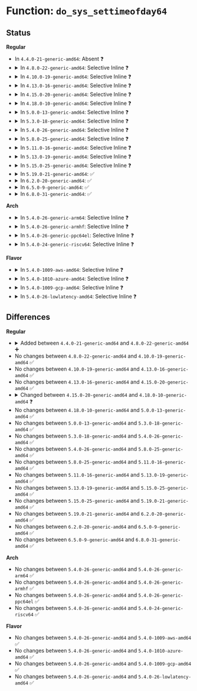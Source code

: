 # Function: <code>do_sys_settimeofday64</code>

## Status
<b>Regular</b>
<ul>
<li>
In <code>4.4.0-21-generic-amd64</code>: Absent ❓
</li>
<li>
<details>
<summary>In <code>4.8.0-22-generic-amd64</code>: Selective Inline ❓</summary>

```c
int do_sys_settimeofday64(const struct timespec * tv, const struct timezone * tz)
```

```json
{
  "name": "do_sys_settimeofday64",
  "collision_type": "Unique Global",
  "inline_type": "Selective",
  "funcs": [
    {
      "addr": 18446744071579836336,
      "name": "do_sys_settimeofday64",
      "external": true,
      "loc": "kernel/time/time.c:163",
      "file": "kernel/time/time.c",
      "inline": "not declared, inlined",
      "caller_inline": [],
      "caller_func": [
        "kernel/time/time.c:SyS_settimeofday",
        "kernel/time/time.c:SyS_settimeofday",
        "kernel/time/posix-timers.c:posix_clock_realtime_set",
        "kernel/time/posix-timers.c:posix_clock_realtime_set",
        "kernel/compat.c:compat_SyS_settimeofday",
        "kernel/compat.c:compat_SyS_settimeofday"
      ]
    }
  ],
  "symbols": [
    {
      "addr": 18446744071579836336,
      "name": "do_sys_settimeofday64",
      "section": ".text",
      "bind": "STB_GLOBAL",
      "size": 262
    }
  ]
}
```
</details>
</li>
<li>
<details>
<summary>In <code>4.10.0-19-generic-amd64</code>: Selective Inline ❓</summary>

```c
int do_sys_settimeofday64(const struct timespec * tv, const struct timezone * tz)
```

```json
{
  "name": "do_sys_settimeofday64",
  "collision_type": "Unique Global",
  "inline_type": "Selective",
  "funcs": [
    {
      "addr": 18446744071579865392,
      "name": "do_sys_settimeofday64",
      "external": true,
      "loc": "kernel/time/time.c:163",
      "file": "kernel/time/time.c",
      "inline": "not declared, inlined",
      "caller_inline": [],
      "caller_func": [
        "kernel/time/time.c:SyS_settimeofday",
        "kernel/time/time.c:SyS_settimeofday",
        "kernel/time/posix-timers.c:posix_clock_realtime_set",
        "kernel/time/posix-timers.c:posix_clock_realtime_set",
        "kernel/compat.c:compat_SyS_settimeofday",
        "kernel/compat.c:compat_SyS_settimeofday"
      ]
    }
  ],
  "symbols": [
    {
      "addr": 18446744071579865392,
      "name": "do_sys_settimeofday64",
      "section": ".text",
      "bind": "STB_GLOBAL",
      "size": 262
    }
  ]
}
```
</details>
</li>
<li>
<details>
<summary>In <code>4.13.0-16-generic-amd64</code>: Selective Inline ❓</summary>

```c
int do_sys_settimeofday64(const struct timespec * tv, const struct timezone * tz)
```

```json
{
  "name": "do_sys_settimeofday64",
  "collision_type": "Unique Global",
  "inline_type": "Selective",
  "funcs": [
    {
      "addr": 18446744071579874528,
      "name": "do_sys_settimeofday64",
      "external": true,
      "loc": "kernel/time/time.c:205",
      "file": "kernel/time/time.c",
      "inline": "not declared, inlined",
      "caller_inline": [],
      "caller_func": [
        "kernel/time/time.c:compat_SyS_settimeofday",
        "kernel/time/time.c:SyS_settimeofday",
        "kernel/time/posix-timers.c:posix_clock_realtime_set"
      ]
    }
  ],
  "symbols": [
    {
      "addr": 18446744071579874528,
      "name": "do_sys_settimeofday64",
      "section": ".text",
      "bind": "STB_GLOBAL",
      "size": 271
    }
  ]
}
```
</details>
</li>
<li>
<details>
<summary>In <code>4.15.0-20-generic-amd64</code>: Selective Inline ❓</summary>

```c
int do_sys_settimeofday64(const struct timespec * tv, const struct timezone * tz)
```

```json
{
  "name": "do_sys_settimeofday64",
  "collision_type": "Unique Global",
  "inline_type": "Selective",
  "funcs": [
    {
      "addr": 18446744071579917952,
      "name": "do_sys_settimeofday64",
      "external": true,
      "loc": "kernel/time/time.c:171",
      "file": "kernel/time/time.c",
      "inline": "not declared, inlined",
      "caller_inline": [],
      "caller_func": [
        "kernel/time/time.c:compat_SyS_settimeofday",
        "kernel/time/time.c:SyS_settimeofday",
        "kernel/time/posix-timers.c:posix_clock_realtime_set"
      ]
    }
  ],
  "symbols": [
    {
      "addr": 18446744071579917952,
      "name": "do_sys_settimeofday64",
      "section": ".text",
      "bind": "STB_GLOBAL",
      "size": 187
    }
  ]
}
```
</details>
</li>
<li>
<details>
<summary>In <code>4.18.0-10-generic-amd64</code>: Selective Inline ❓</summary>

```c
int do_sys_settimeofday64(const struct timespec64 * tv, const struct timezone * tz)
```

```json
{
  "name": "do_sys_settimeofday64",
  "collision_type": "Unique Global",
  "inline_type": "Selective",
  "funcs": [
    {
      "addr": 18446744071579964048,
      "name": "do_sys_settimeofday64",
      "external": true,
      "loc": "kernel/time/time.c:172",
      "file": "kernel/time/time.c",
      "inline": "not declared, inlined",
      "caller_inline": [],
      "caller_func": [
        "kernel/time/time.c:__x32_compat_sys_settimeofday",
        "kernel/time/time.c:__ia32_compat_sys_settimeofday",
        "kernel/time/time.c:__ia32_sys_settimeofday",
        "kernel/time/time.c:__ia32_sys_settimeofday",
        "kernel/time/time.c:__x64_sys_settimeofday",
        "kernel/time/time.c:__x64_sys_settimeofday",
        "kernel/time/posix-timers.c:posix_clock_realtime_set"
      ]
    }
  ],
  "symbols": [
    {
      "addr": 18446744071579964048,
      "name": "do_sys_settimeofday64",
      "section": ".text",
      "bind": "STB_GLOBAL",
      "size": 186
    }
  ]
}
```
</details>
</li>
<li>
<details>
<summary>In <code>5.0.0-13-generic-amd64</code>: Selective Inline ❓</summary>

```c
int do_sys_settimeofday64(const struct timespec64 * tv, const struct timezone * tz)
```

```json
{
  "name": "do_sys_settimeofday64",
  "collision_type": "Unique Global",
  "inline_type": "Selective",
  "funcs": [
    {
      "addr": 18446744071580010912,
      "name": "do_sys_settimeofday64",
      "external": true,
      "loc": "kernel/time/time.c:169",
      "file": "kernel/time/time.c",
      "inline": "not declared, inlined",
      "caller_inline": [],
      "caller_func": [
        "kernel/time/time.c:__x32_compat_sys_settimeofday",
        "kernel/time/time.c:__ia32_compat_sys_settimeofday",
        "kernel/time/time.c:__ia32_sys_settimeofday",
        "kernel/time/time.c:__ia32_sys_settimeofday",
        "kernel/time/time.c:__x64_sys_settimeofday",
        "kernel/time/time.c:__x64_sys_settimeofday",
        "kernel/time/posix-timers.c:posix_clock_realtime_set"
      ]
    }
  ],
  "symbols": [
    {
      "addr": 18446744071580010912,
      "name": "do_sys_settimeofday64",
      "section": ".text",
      "bind": "STB_GLOBAL",
      "size": 186
    }
  ]
}
```
</details>
</li>
<li>
<details>
<summary>In <code>5.3.0-18-generic-amd64</code>: Selective Inline ❓</summary>

```c
int do_sys_settimeofday64(const struct timespec64 * tv, const struct timezone * tz)
```

```json
{
  "name": "do_sys_settimeofday64",
  "collision_type": "Unique Global",
  "inline_type": "Selective",
  "funcs": [
    {
      "addr": 18446744071580054224,
      "name": "do_sys_settimeofday64",
      "external": true,
      "loc": "kernel/time/time.c:169",
      "file": "kernel/time/time.c",
      "inline": "not declared, inlined",
      "caller_inline": [],
      "caller_func": [
        "kernel/time/time.c:__x32_compat_sys_settimeofday",
        "kernel/time/time.c:__x32_compat_sys_settimeofday",
        "kernel/time/time.c:__ia32_compat_sys_settimeofday",
        "kernel/time/time.c:__ia32_compat_sys_settimeofday",
        "kernel/time/time.c:__ia32_sys_settimeofday",
        "kernel/time/time.c:__ia32_sys_settimeofday",
        "kernel/time/time.c:__x64_sys_settimeofday",
        "kernel/time/time.c:__x64_sys_settimeofday",
        "kernel/time/posix-timers.c:posix_clock_realtime_set"
      ]
    }
  ],
  "symbols": [
    {
      "addr": 18446744071580054224,
      "name": "do_sys_settimeofday64",
      "section": ".text",
      "bind": "STB_GLOBAL",
      "size": 200
    }
  ]
}
```
</details>
</li>
<li>
<details>
<summary>In <code>5.4.0-26-generic-amd64</code>: Selective Inline ❓</summary>

```c
int do_sys_settimeofday64(const struct timespec64 * tv, const struct timezone * tz)
```

```json
{
  "name": "do_sys_settimeofday64",
  "collision_type": "Unique Global",
  "inline_type": "Selective",
  "funcs": [
    {
      "addr": 18446744071580103280,
      "name": "do_sys_settimeofday64",
      "external": true,
      "loc": "kernel/time/time.c:169",
      "file": "kernel/time/time.c",
      "inline": "not declared, inlined",
      "caller_inline": [],
      "caller_func": [
        "kernel/time/time.c:__x32_compat_sys_settimeofday",
        "kernel/time/time.c:__x32_compat_sys_settimeofday",
        "kernel/time/time.c:__ia32_compat_sys_settimeofday",
        "kernel/time/time.c:__ia32_compat_sys_settimeofday",
        "kernel/time/time.c:__ia32_sys_settimeofday",
        "kernel/time/time.c:__ia32_sys_settimeofday",
        "kernel/time/time.c:__x64_sys_settimeofday",
        "kernel/time/time.c:__x64_sys_settimeofday",
        "kernel/time/posix-timers.c:posix_clock_realtime_set"
      ]
    }
  ],
  "symbols": [
    {
      "addr": 18446744071580103280,
      "name": "do_sys_settimeofday64",
      "section": ".text",
      "bind": "STB_GLOBAL",
      "size": 200
    }
  ]
}
```
</details>
</li>
<li>
<details>
<summary>In <code>5.8.0-25-generic-amd64</code>: Selective Inline ❓</summary>

```c
int do_sys_settimeofday64(const struct timespec64 * tv, const struct timezone * tz)
```

```json
{
  "name": "do_sys_settimeofday64",
  "collision_type": "Unique Global",
  "inline_type": "Selective",
  "funcs": [
    {
      "addr": 18446744071580165520,
      "name": "do_sys_settimeofday64",
      "external": true,
      "loc": "kernel/time/time.c:169",
      "file": "kernel/time/time.c",
      "inline": "not declared, inlined",
      "caller_inline": [],
      "caller_func": [
        "kernel/time/time.c:__x32_compat_sys_settimeofday",
        "kernel/time/time.c:__ia32_compat_sys_settimeofday",
        "kernel/time/time.c:__ia32_sys_settimeofday",
        "kernel/time/time.c:__x64_sys_settimeofday",
        "kernel/time/posix-timers.c:posix_clock_realtime_set"
      ]
    }
  ],
  "symbols": [
    {
      "addr": 18446744071580165520,
      "name": "do_sys_settimeofday64",
      "section": ".text",
      "bind": "STB_GLOBAL",
      "size": 200
    }
  ]
}
```
</details>
</li>
<li>
<details>
<summary>In <code>5.11.0-16-generic-amd64</code>: Selective Inline ❓</summary>

```c
int do_sys_settimeofday64(const struct timespec64 * tv, const struct timezone * tz)
```

```json
{
  "name": "do_sys_settimeofday64",
  "collision_type": "Unique Global",
  "inline_type": "Selective",
  "funcs": [
    {
      "addr": 18446744071580149664,
      "name": "do_sys_settimeofday64",
      "external": true,
      "loc": "kernel/time/time.c:169",
      "file": "kernel/time/time.c",
      "inline": "not declared, inlined",
      "caller_inline": [],
      "caller_func": [
        "kernel/time/time.c:__x32_compat_sys_settimeofday",
        "kernel/time/time.c:__ia32_compat_sys_settimeofday",
        "kernel/time/time.c:__ia32_sys_settimeofday",
        "kernel/time/time.c:__x64_sys_settimeofday",
        "kernel/time/posix-timers.c:posix_clock_realtime_set"
      ]
    }
  ],
  "symbols": [
    {
      "addr": 18446744071580149664,
      "name": "do_sys_settimeofday64",
      "section": ".text",
      "bind": "STB_GLOBAL",
      "size": 200
    }
  ]
}
```
</details>
</li>
<li>
<details>
<summary>In <code>5.13.0-19-generic-amd64</code>: Selective Inline ❓</summary>

```c
int do_sys_settimeofday64(const struct timespec64 * tv, const struct timezone * tz)
```

```json
{
  "name": "do_sys_settimeofday64",
  "collision_type": "Unique Global",
  "inline_type": "Selective",
  "funcs": [
    {
      "addr": 18446744071580154320,
      "name": "do_sys_settimeofday64",
      "external": true,
      "loc": "kernel/time/time.c:169",
      "file": "kernel/time/time.c",
      "inline": "not declared, inlined",
      "caller_inline": [],
      "caller_func": [
        "kernel/time/time.c:__x32_compat_sys_settimeofday",
        "kernel/time/time.c:__ia32_compat_sys_settimeofday",
        "kernel/time/time.c:__ia32_sys_settimeofday",
        "kernel/time/time.c:__x64_sys_settimeofday",
        "kernel/time/posix-timers.c:posix_clock_realtime_set"
      ]
    }
  ],
  "symbols": [
    {
      "addr": 18446744071580154320,
      "name": "do_sys_settimeofday64",
      "section": ".text",
      "bind": "STB_GLOBAL",
      "size": 200
    }
  ]
}
```
</details>
</li>
<li>
<details>
<summary>In <code>5.15.0-25-generic-amd64</code>: Selective Inline ❓</summary>

```c
int do_sys_settimeofday64(const struct timespec64 * tv, const struct timezone * tz)
```

```json
{
  "name": "do_sys_settimeofday64",
  "collision_type": "Unique Global",
  "inline_type": "Selective",
  "funcs": [
    {
      "addr": 18446744071580298848,
      "name": "do_sys_settimeofday64",
      "external": true,
      "loc": "kernel/time/time.c:169",
      "file": "kernel/time/time.c",
      "inline": "not declared, inlined",
      "caller_inline": [],
      "caller_func": [
        "kernel/time/time.c:__x64_compat_sys_settimeofday",
        "kernel/time/time.c:__ia32_compat_sys_settimeofday",
        "kernel/time/time.c:__ia32_sys_settimeofday",
        "kernel/time/time.c:__x64_sys_settimeofday",
        "kernel/time/posix-timers.c:posix_clock_realtime_set"
      ]
    }
  ],
  "symbols": [
    {
      "addr": 18446744071580298848,
      "name": "do_sys_settimeofday64",
      "section": ".text",
      "bind": "STB_GLOBAL",
      "size": 200
    }
  ]
}
```
</details>
</li>
<li>
<details>
<summary>In <code>5.19.0-21-generic-amd64</code>: ✅</summary>

```c
int do_sys_settimeofday64(const struct timespec64 * tv, const struct timezone * tz)
```

```json
{
  "name": "do_sys_settimeofday64",
  "collision_type": "Unique Global",
  "inline_type": "No",
  "funcs": [
    {
      "addr": 18446744071580507824,
      "name": "do_sys_settimeofday64",
      "external": true,
      "loc": "kernel/time/time.c:169",
      "file": "kernel/time/time.c",
      "inline": "seen, unknown",
      "caller_inline": [],
      "caller_func": [
        "kernel/time/time.c:__ia32_compat_sys_settimeofday",
        "kernel/time/time.c:__ia32_sys_settimeofday",
        "kernel/time/time.c:__x64_sys_settimeofday",
        "kernel/time/posix-timers.c:posix_clock_realtime_set"
      ]
    }
  ],
  "symbols": [
    {
      "addr": 18446744071580507824,
      "name": "do_sys_settimeofday64",
      "section": ".text",
      "bind": "STB_GLOBAL",
      "size": 220
    }
  ]
}
```
</details>
</li>
<li>
<details>
<summary>In <code>6.2.0-20-generic-amd64</code>: ✅</summary>

```c
int do_sys_settimeofday64(const struct timespec64 * tv, const struct timezone * tz)
```

```json
{
  "name": "do_sys_settimeofday64",
  "collision_type": "Unique Global",
  "inline_type": "No",
  "funcs": [
    {
      "addr": 18446744071580761664,
      "name": "do_sys_settimeofday64",
      "external": true,
      "loc": "kernel/time/time.c:169",
      "file": "kernel/time/time.c",
      "inline": "seen, unknown",
      "caller_inline": [],
      "caller_func": [
        "kernel/time/time.c:__ia32_compat_sys_settimeofday",
        "kernel/time/time.c:__ia32_sys_settimeofday",
        "kernel/time/time.c:__x64_sys_settimeofday",
        "kernel/time/posix-timers.c:posix_clock_realtime_set"
      ]
    }
  ],
  "symbols": [
    {
      "addr": 18446744071580761664,
      "name": "do_sys_settimeofday64",
      "section": ".text",
      "bind": "STB_GLOBAL",
      "size": 220
    }
  ]
}
```
</details>
</li>
<li>
<details>
<summary>In <code>6.5.0-9-generic-amd64</code>: ✅</summary>

```c
int do_sys_settimeofday64(const struct timespec64 * tv, const struct timezone * tz)
```

```json
{
  "name": "do_sys_settimeofday64",
  "collision_type": "Unique Global",
  "inline_type": "No",
  "funcs": [
    {
      "addr": 18446744071580844336,
      "name": "do_sys_settimeofday64",
      "external": true,
      "loc": "kernel/time/time.c:169",
      "file": "kernel/time/time.c",
      "inline": "seen, unknown",
      "caller_inline": [],
      "caller_func": [
        "kernel/time/time.c:__ia32_compat_sys_settimeofday",
        "kernel/time/time.c:__ia32_sys_settimeofday",
        "kernel/time/time.c:__x64_sys_settimeofday",
        "kernel/time/posix-timers.c:posix_clock_realtime_set"
      ]
    }
  ],
  "symbols": [
    {
      "addr": 18446744071580844336,
      "name": "do_sys_settimeofday64",
      "section": ".text",
      "bind": "STB_GLOBAL",
      "size": 220
    }
  ]
}
```
</details>
</li>
<li>
<details>
<summary>In <code>6.8.0-31-generic-amd64</code>: ✅</summary>

```c
int do_sys_settimeofday64(const struct timespec64 * tv, const struct timezone * tz)
```

```json
{
  "name": "do_sys_settimeofday64",
  "collision_type": "Unique Global",
  "inline_type": "No",
  "funcs": [
    {
      "addr": 18446744071580933728,
      "name": "do_sys_settimeofday64",
      "external": true,
      "loc": "kernel/time/time.c:169",
      "file": "kernel/time/time.c",
      "inline": "seen, unknown",
      "caller_inline": [],
      "caller_func": [
        "kernel/time/time.c:__ia32_compat_sys_settimeofday",
        "kernel/time/time.c:__ia32_sys_settimeofday",
        "kernel/time/time.c:__x64_sys_settimeofday",
        "kernel/time/posix-timers.c:posix_clock_realtime_set"
      ]
    }
  ],
  "symbols": [
    {
      "addr": 18446744071580933728,
      "name": "do_sys_settimeofday64",
      "section": ".text",
      "bind": "STB_GLOBAL",
      "size": 220
    }
  ]
}
```
</details>
</li>
</ul>
<b>Arch</b>
<ul>
<li>
<details>
<summary>In <code>5.4.0-26-generic-arm64</code>: Selective Inline ❓</summary>

```c
int do_sys_settimeofday64(const struct timespec64 * tv, const struct timezone * tz)
```

```json
{
  "name": "do_sys_settimeofday64",
  "collision_type": "Unique Global",
  "inline_type": "Selective",
  "funcs": [
    {
      "addr": 18446603336491317808,
      "name": "do_sys_settimeofday64",
      "external": true,
      "loc": "kernel/time/time.c:169",
      "file": "kernel/time/time.c",
      "inline": "not declared, inlined",
      "caller_inline": [],
      "caller_func": [
        "kernel/time/time.c:__arm64_compat_sys_settimeofday",
        "kernel/time/time.c:__arm64_compat_sys_settimeofday",
        "kernel/time/time.c:__arm64_compat_sys_settimeofday",
        "kernel/time/time.c:__arm64_sys_settimeofday",
        "kernel/time/time.c:__arm64_sys_settimeofday",
        "kernel/time/time.c:__arm64_sys_settimeofday",
        "kernel/time/posix-timers.c:posix_clock_realtime_set"
      ]
    }
  ],
  "symbols": [
    {
      "addr": 18446603336491317808,
      "name": "do_sys_settimeofday64",
      "section": ".text",
      "bind": "STB_GLOBAL",
      "size": 224
    }
  ]
}
```
</details>
</li>
<li>
<details>
<summary>In <code>5.4.0-26-generic-armhf</code>: Selective Inline ❓</summary>

```c
int do_sys_settimeofday64(const struct timespec64 * tv, const struct timezone * tz)
```

```json
{
  "name": "do_sys_settimeofday64",
  "collision_type": "Unique Global",
  "inline_type": "Selective",
  "funcs": [
    {
      "addr": 3225310908,
      "name": "do_sys_settimeofday64",
      "external": true,
      "loc": "kernel/time/time.c:169",
      "file": "kernel/time/time.c",
      "inline": "not declared, inlined",
      "caller_inline": [],
      "caller_func": [
        "kernel/time/time.c:__se_sys_settimeofday",
        "kernel/time/posix-timers.c:posix_clock_realtime_set"
      ]
    }
  ],
  "symbols": [
    {
      "addr": 3225310908,
      "name": "do_sys_settimeofday64",
      "section": ".text",
      "bind": "STB_GLOBAL",
      "size": 268
    }
  ]
}
```
</details>
</li>
<li>
<details>
<summary>In <code>5.4.0-26-generic-ppc64el</code>: Selective Inline ❓</summary>

```c
int do_sys_settimeofday64(const struct timespec64 * tv, const struct timezone * tz)
```

```json
{
  "name": "do_sys_settimeofday64",
  "collision_type": "Unique Global",
  "inline_type": "Selective",
  "funcs": [
    {
      "addr": 13835058055284241408,
      "name": "do_sys_settimeofday64",
      "external": true,
      "loc": "kernel/time/time.c:169",
      "file": "kernel/time/time.c",
      "inline": "not declared, inlined",
      "caller_inline": [],
      "caller_func": [
        "kernel/time/time.c:__se_compat_sys_settimeofday",
        "kernel/time/time.c:__se_compat_sys_settimeofday",
        "kernel/time/time.c:__se_compat_sys_settimeofday",
        "kernel/time/time.c:__se_sys_settimeofday",
        "kernel/time/time.c:__se_sys_settimeofday",
        "kernel/time/time.c:__se_sys_settimeofday",
        "kernel/time/posix-timers.c:posix_clock_realtime_set"
      ]
    }
  ],
  "symbols": [
    {
      "addr": 13835058055284241408,
      "name": "do_sys_settimeofday64",
      "section": ".text",
      "bind": "STB_GLOBAL",
      "size": 380
    }
  ]
}
```
</details>
</li>
<li>
<details>
<summary>In <code>5.4.0-24-generic-riscv64</code>: Selective Inline ❓</summary>

```c
int do_sys_settimeofday64(const struct timespec64 * tv, const struct timezone * tz)
```

```json
{
  "name": "do_sys_settimeofday64",
  "collision_type": "Unique Global",
  "inline_type": "Selective",
  "funcs": [
    {
      "addr": 18446743936271821452,
      "name": "do_sys_settimeofday64",
      "external": true,
      "loc": "kernel/time/time.c:169",
      "file": "kernel/time/time.c",
      "inline": "not declared, inlined",
      "caller_inline": [],
      "caller_func": [
        "kernel/time/time.c:__se_sys_settimeofday",
        "kernel/time/time.c:__se_sys_settimeofday",
        "kernel/time/time.c:__se_sys_settimeofday",
        "kernel/time/posix-timers.c:posix_clock_realtime_set"
      ]
    }
  ],
  "symbols": [
    {
      "addr": 18446743936271821452,
      "name": "do_sys_settimeofday64",
      "section": ".text",
      "bind": "STB_GLOBAL",
      "size": 198
    }
  ]
}
```
</details>
</li>
</ul>
<b>Flavor</b>
<ul>
<li>
<details>
<summary>In <code>5.4.0-1009-aws-amd64</code>: Selective Inline ❓</summary>

```c
int do_sys_settimeofday64(const struct timespec64 * tv, const struct timezone * tz)
```

```json
{
  "name": "do_sys_settimeofday64",
  "collision_type": "Unique Global",
  "inline_type": "Selective",
  "funcs": [
    {
      "addr": 18446744071580072480,
      "name": "do_sys_settimeofday64",
      "external": true,
      "loc": "kernel/time/time.c:169",
      "file": "kernel/time/time.c",
      "inline": "not declared, inlined",
      "caller_inline": [],
      "caller_func": [
        "kernel/time/time.c:__x32_compat_sys_settimeofday",
        "kernel/time/time.c:__x32_compat_sys_settimeofday",
        "kernel/time/time.c:__ia32_compat_sys_settimeofday",
        "kernel/time/time.c:__ia32_compat_sys_settimeofday",
        "kernel/time/time.c:__ia32_sys_settimeofday",
        "kernel/time/time.c:__ia32_sys_settimeofday",
        "kernel/time/time.c:__x64_sys_settimeofday",
        "kernel/time/time.c:__x64_sys_settimeofday",
        "kernel/time/posix-timers.c:posix_clock_realtime_set"
      ]
    }
  ],
  "symbols": [
    {
      "addr": 18446744071580072480,
      "name": "do_sys_settimeofday64",
      "section": ".text",
      "bind": "STB_GLOBAL",
      "size": 200
    }
  ]
}
```
</details>
</li>
<li>
<details>
<summary>In <code>5.4.0-1010-azure-amd64</code>: Selective Inline ❓</summary>

```c
int do_sys_settimeofday64(const struct timespec64 * tv, const struct timezone * tz)
```

```json
{
  "name": "do_sys_settimeofday64",
  "collision_type": "Unique Global",
  "inline_type": "Selective",
  "funcs": [
    {
      "addr": 18446744071580017296,
      "name": "do_sys_settimeofday64",
      "external": true,
      "loc": "kernel/time/time.c:169",
      "file": "kernel/time/time.c",
      "inline": "not declared, inlined",
      "caller_inline": [],
      "caller_func": [
        "kernel/time/time.c:__x32_compat_sys_settimeofday",
        "kernel/time/time.c:__x32_compat_sys_settimeofday",
        "kernel/time/time.c:__ia32_compat_sys_settimeofday",
        "kernel/time/time.c:__ia32_compat_sys_settimeofday",
        "kernel/time/time.c:__ia32_sys_settimeofday",
        "kernel/time/time.c:__ia32_sys_settimeofday",
        "kernel/time/time.c:__x64_sys_settimeofday",
        "kernel/time/time.c:__x64_sys_settimeofday",
        "kernel/time/posix-timers.c:posix_clock_realtime_set"
      ]
    }
  ],
  "symbols": [
    {
      "addr": 18446744071580017296,
      "name": "do_sys_settimeofday64",
      "section": ".text",
      "bind": "STB_GLOBAL",
      "size": 200
    }
  ]
}
```
</details>
</li>
<li>
<details>
<summary>In <code>5.4.0-1009-gcp-amd64</code>: Selective Inline ❓</summary>

```c
int do_sys_settimeofday64(const struct timespec64 * tv, const struct timezone * tz)
```

```json
{
  "name": "do_sys_settimeofday64",
  "collision_type": "Unique Global",
  "inline_type": "Selective",
  "funcs": [
    {
      "addr": 18446744071580063552,
      "name": "do_sys_settimeofday64",
      "external": true,
      "loc": "kernel/time/time.c:169",
      "file": "kernel/time/time.c",
      "inline": "not declared, inlined",
      "caller_inline": [],
      "caller_func": [
        "kernel/time/time.c:__x32_compat_sys_settimeofday",
        "kernel/time/time.c:__x32_compat_sys_settimeofday",
        "kernel/time/time.c:__ia32_compat_sys_settimeofday",
        "kernel/time/time.c:__ia32_compat_sys_settimeofday",
        "kernel/time/time.c:__ia32_sys_settimeofday",
        "kernel/time/time.c:__ia32_sys_settimeofday",
        "kernel/time/time.c:__x64_sys_settimeofday",
        "kernel/time/time.c:__x64_sys_settimeofday",
        "kernel/time/posix-timers.c:posix_clock_realtime_set"
      ]
    }
  ],
  "symbols": [
    {
      "addr": 18446744071580063552,
      "name": "do_sys_settimeofday64",
      "section": ".text",
      "bind": "STB_GLOBAL",
      "size": 200
    }
  ]
}
```
</details>
</li>
<li>
<details>
<summary>In <code>5.4.0-26-lowlatency-amd64</code>: Selective Inline ❓</summary>

```c
int do_sys_settimeofday64(const struct timespec64 * tv, const struct timezone * tz)
```

```json
{
  "name": "do_sys_settimeofday64",
  "collision_type": "Unique Global",
  "inline_type": "Selective",
  "funcs": [
    {
      "addr": 18446744071580114320,
      "name": "do_sys_settimeofday64",
      "external": true,
      "loc": "kernel/time/time.c:169",
      "file": "kernel/time/time.c",
      "inline": "not declared, inlined",
      "caller_inline": [],
      "caller_func": [
        "kernel/time/time.c:__x32_compat_sys_settimeofday",
        "kernel/time/time.c:__x32_compat_sys_settimeofday",
        "kernel/time/time.c:__ia32_compat_sys_settimeofday",
        "kernel/time/time.c:__ia32_compat_sys_settimeofday",
        "kernel/time/time.c:__ia32_sys_settimeofday",
        "kernel/time/time.c:__ia32_sys_settimeofday",
        "kernel/time/time.c:__x64_sys_settimeofday",
        "kernel/time/time.c:__x64_sys_settimeofday",
        "kernel/time/posix-timers.c:posix_clock_realtime_set"
      ]
    }
  ],
  "symbols": [
    {
      "addr": 18446744071580114320,
      "name": "do_sys_settimeofday64",
      "section": ".text",
      "bind": "STB_GLOBAL",
      "size": 200
    }
  ]
}
```
</details>
</li>
</ul>

## Differences
<b>Regular</b>
<ul>
<li>
<details>
<summary>Added between <code>4.4.0-21-generic-amd64</code> and <code>4.8.0-22-generic-amd64</code> ➕</summary>

```c
int do_sys_settimeofday64(const struct timespec * tv, const struct timezone * tz)
```
</details>
</li>
<li>
No changes between <code>4.8.0-22-generic-amd64</code> and <code>4.10.0-19-generic-amd64</code> ✅
</li>
<li>
No changes between <code>4.10.0-19-generic-amd64</code> and <code>4.13.0-16-generic-amd64</code> ✅
</li>
<li>
No changes between <code>4.13.0-16-generic-amd64</code> and <code>4.15.0-20-generic-amd64</code> ✅
</li>
<li>
<details>
<summary>Changed between <code>4.15.0-20-generic-amd64</code> and <code>4.18.0-10-generic-amd64</code> ❓</summary>
<ul>
<li>
<b>Param type changed. </b>
<code>const struct timespec * tv</code> ➡️ <code>const struct timespec64 * tv</code>
</li>
</ul>
</details>
</li>
<li>
No changes between <code>4.18.0-10-generic-amd64</code> and <code>5.0.0-13-generic-amd64</code> ✅
</li>
<li>
No changes between <code>5.0.0-13-generic-amd64</code> and <code>5.3.0-18-generic-amd64</code> ✅
</li>
<li>
No changes between <code>5.3.0-18-generic-amd64</code> and <code>5.4.0-26-generic-amd64</code> ✅
</li>
<li>
No changes between <code>5.4.0-26-generic-amd64</code> and <code>5.8.0-25-generic-amd64</code> ✅
</li>
<li>
No changes between <code>5.8.0-25-generic-amd64</code> and <code>5.11.0-16-generic-amd64</code> ✅
</li>
<li>
No changes between <code>5.11.0-16-generic-amd64</code> and <code>5.13.0-19-generic-amd64</code> ✅
</li>
<li>
No changes between <code>5.13.0-19-generic-amd64</code> and <code>5.15.0-25-generic-amd64</code> ✅
</li>
<li>
No changes between <code>5.15.0-25-generic-amd64</code> and <code>5.19.0-21-generic-amd64</code> ✅
</li>
<li>
No changes between <code>5.19.0-21-generic-amd64</code> and <code>6.2.0-20-generic-amd64</code> ✅
</li>
<li>
No changes between <code>6.2.0-20-generic-amd64</code> and <code>6.5.0-9-generic-amd64</code> ✅
</li>
<li>
No changes between <code>6.5.0-9-generic-amd64</code> and <code>6.8.0-31-generic-amd64</code> ✅
</li>
</ul>
<b>Arch</b>
<ul>
<li>
No changes between <code>5.4.0-26-generic-amd64</code> and <code>5.4.0-26-generic-arm64</code> ✅
</li>
<li>
No changes between <code>5.4.0-26-generic-amd64</code> and <code>5.4.0-26-generic-armhf</code> ✅
</li>
<li>
No changes between <code>5.4.0-26-generic-amd64</code> and <code>5.4.0-26-generic-ppc64el</code> ✅
</li>
<li>
No changes between <code>5.4.0-26-generic-amd64</code> and <code>5.4.0-24-generic-riscv64</code> ✅
</li>
</ul>
<b>Flavor</b>
<ul>
<li>
No changes between <code>5.4.0-26-generic-amd64</code> and <code>5.4.0-1009-aws-amd64</code> ✅
</li>
<li>
No changes between <code>5.4.0-26-generic-amd64</code> and <code>5.4.0-1010-azure-amd64</code> ✅
</li>
<li>
No changes between <code>5.4.0-26-generic-amd64</code> and <code>5.4.0-1009-gcp-amd64</code> ✅
</li>
<li>
No changes between <code>5.4.0-26-generic-amd64</code> and <code>5.4.0-26-lowlatency-amd64</code> ✅
</li>
</ul>
